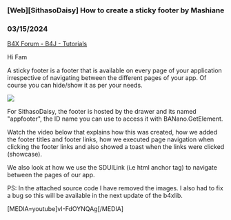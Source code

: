 ### [Web][SithasoDaisy] How to create a sticky footer by Mashiane
### 03/15/2024
[B4X Forum - B4J - Tutorials](https://www.b4x.com/android/forum/threads/159914/)

Hi Fam  
  
A sticky footer is a footer that is available on every page of your application irrespective of navigating between the different pages of your app. Of course you can hide/show it as per your needs.  
  
![](https://www.b4x.com/android/forum/attachments/151831)  
  
For SithasoDaisy, the footer is hosted by the drawer and its named "appfooter", the ID name you can use to access it with BANano.GetElement.  
  
Watch the video below that explains how this was created, how we added the footer titles and footer links, how we executed page navigation when clicking the footer links and also showed a toast when the links were clicked (showcase).  
  
We also look at how we use the SDUILink (i.e html anchor tag) to navigate between the pages of our app.  
  
PS: In the attached source code I have removed the images. I also had to fix a bug so this will be available in the next update of the b4xlib.  
  
  
[MEDIA=youtube]vI-FdOYNQAg[/MEDIA]